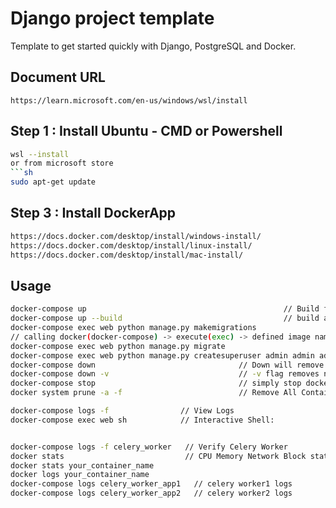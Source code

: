 # Django project template
Template to get started quickly with Django, PostgreSQL and Docker.

## Document URL
```
https://learn.microsoft.com/en-us/windows/wsl/install
```

## Step 1 : Install Ubuntu - CMD or Powershell
```sh
wsl --install
or from microsoft store
```sh
sudo apt-get update
```
## Step 3 : Install DockerApp
```sh
https://docs.docker.com/desktop/install/windows-install/
https://docs.docker.com/desktop/install/linux-install/
https://docs.docker.com/desktop/install/mac-install/
```

## Usage
```bash
docker-compose up                                            // Build from scratch
docker-compose up --build                                    // build and rebuild with existing
docker-compose exec web python manage.py makemigrations
// calling docker(docker-compose) -> execute(exec) -> defined image name (web) -> python command (python manage.py makemigrations)
docker-compose exec web python manage.py migrate
docker-compose exec web python manage.py createsuperuser admin admin admin@admin.com
docker-compose down                                // Down will remove container and images
docker-compose down -v                             // -v flag removes named volumes declared 
docker-compose stop                                // simply stop docker without remove anything
docker system prune -a -f                          // Remove All Containers

docker-compose logs -f                // View Logs
docker-compose exec web sh            // Interactive Shell:


docker-compose logs -f celery_worker   // Verify Celery Worker
docker stats                           // CPU Memory Network Block status
docker stats your_container_name
docker logs your_container_name
docker-compose logs celery_worker_app1   // celery worker1 logs
docker-compose logs celery_worker_app2   // celery worker2 logs
```
